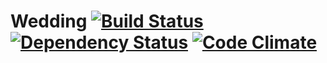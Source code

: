 # Wedding [![Build Status](https://secure.travis-ci.org/JustinCampbell/wedding.png)](https://secure.travis-ci.org/JustinCampbell/wedding) [![Dependency Status](https://gemnasium.com/JustinCampbell/wedding.png)](https://gemnasium.com/JustinCampbell/wedding) [![Code Climate](https://codeclimate.com/badge.png)](https://codeclimate.com/github/JustinCampbell/wedding)
